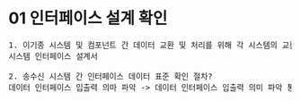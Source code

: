 01 인터페이스 설계 확인
===
<pre>
1. 이기종 시스템 및 컴포넌트 간 데이터 교환 및 처리를 위해 각 시스템의 교환되는 데이터, 업무, 송수신 주체 등이 정의된 문서이자, 시스템의 인터페이스 현황 파악을 위해 인터페이스 목록 및 각 인터페이스의 상세 데이터 명세, 각 기능의 세부 인터페이스 정보를 정의한 문서?
시스템 인터페이스 설계서

2. 송수신 시스템 간 인터페이스 데이터 표준 확인 절차?
데이터 인터페이스 입출력 의마 파악 -> 데이터 인터페이스 입출력 의미 파악 통한 데이터 표준 확인 -> 인터페이스 데이터 항목 식별 -> 데이터 표준 최종 확인
</pre>
